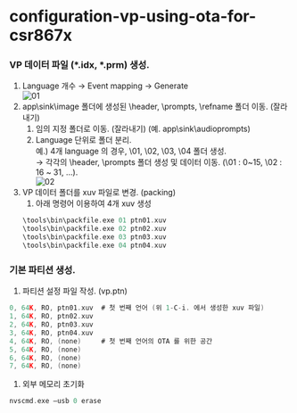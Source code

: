 # configuration-vp-using-ota-for-csr867x

### VP 데이터 파일 (\*.idx, \*.prm) 생성.
   1. Language 개수 → Event mapping → Generate\
   ![01](https://user-images.githubusercontent.com/26864945/55311980-5854da80-549f-11e9-9773-55d2b6e4e1a4.PNG)
   1. app\sink\image 폴더에 생성된 \header, \prompts, \refname 폴더 이동. (잘라내기)
      1. 임의 지정 폴더로 이동. (잘라내기)  (예. app\sink\audioprompts)
      1. Language 단위로 폴더 분리.\
      예.) 4개 language 의 경우, \01, \02, \03, \04 폴더 생성.\
      → 각각의 \header, \prompts 폴더 생성 및 데이터 이동. (\01 : 0~15, \02 : 16 ~ 31, …).\
      ![02](https://user-images.githubusercontent.com/26864945/55312009-67d42380-549f-11e9-8325-9265c007c2ad.PNG)
   1. VP 데이터 폴더를 xuv 파일로 변경. (packing)
      1. 아래 명령어 이용하여 4개 xuv 생성
      ```c
      \tools\bin\packfile.exe 01 ptn01.xuv
      \tools\bin\packfile.exe 02 ptn02.xuv
      \tools\bin\packfile.exe 03 ptn03.xuv
      \tools\bin\packfile.exe 04 ptn04.xuv
      ```

### 기본 파티션 생성.
   1. 파티션 설정 파일 작성. (vp.ptn)
   ```c
   0, 64K, RO, ptn01.xuv  # 첫 번째 언어 (위 1-C-i. 에서 생성한 xuv 파일)
   1, 64K, RO, ptn02.xuv
   2, 64K, RO, ptn03.xuv
   3, 64K, RO, ptn04.xuv
   4, 64K, RO, (none)     # 첫 번째 언어의 OTA 를 위한 공간
   5, 64K, RO, (none)
   6, 64K, RO, (none)
   7, 64K, RO, (none)
   ```
   1. 외부 메모리 초기화
   ```c
   nvscmd.exe –usb 0 erase
   ```
